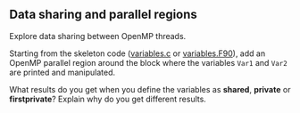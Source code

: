 ## Data sharing and parallel regions

Explore data sharing between OpenMP threads.

Starting from the skeleton code ([variables.c](variables.c) or
[variables.F90](variables.F90)), add an OpenMP parallel region around the
block where the variables `Var1` and `Var2` are printed and manipulated.

What results do you get when you define the variables as **shared**,
**private** or **firstprivate**? Explain why do you get different results.
